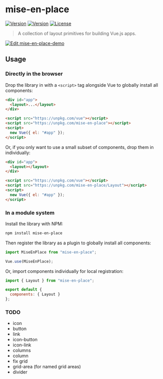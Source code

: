 # mise-en-place

<p align="center">
<!-- <a href="https://vuejs.org" target="_blank" rel="noopener noreferrer"><img width="100" src="https://vuejs.org/images/logo.png" alt="Vue logo"></a> -->
</p>

<p>
  <!-- <a href="https://circleci.com/gh/vuejs/vue/tree/dev"><img src="https://img.shields.io/circleci/project/github/vuejs/vue/dev.svg" alt="Build Status"></a> -->
  <a href="https://www.npmjs.com/package/vue"><img src="https://img.shields.io/npm/v/mise-en-place" alt="Version"></a>
  <a href="https://www.npmjs.com/package/vue"><img src="https://img.shields.io/bundlephobia/minzip/mise-en-place" alt="Version"></a>
  <a href="https://www.npmjs.com/package/vue"><img src="https://img.shields.io/npm/l/mise-en-place" alt="License"></a>
</p>

> A collection of layout primitives for building Vue.js apps.

[![Edit mise-en-place-demo](https://codesandbox.io/static/img/play-codesandbox.svg)](https://codesandbox.io/s/mise-en-place-demo-72l3z?fontsize=14&hidenavigation=1&theme=dark&view=preview)

## Usage

### Directly in the browser

Drop the library in with a `<script>` tag alongside Vue to globally install all components:

```html
<div id="app">
  <layout>...</layout>
</div>

<script src="https://unpkg.com/vue"></script>
<script src="https://unpkg.com/mise-en-place"></script>
<script>
  new Vue({ el: "#app" });
</script>
```

Or, if you only want to use a small subset of components, drop them in individually:

```html
<div id="app">
  <layout></layout>
</div>

<script src="https://unpkg.com/vue"></script>
<script src="https://unpkg.com/mise-en-place/Layout"></script>
<script>
  new Vue({ el: "#app" });
</script>
```

### In a module system

Install the library with NPM:

```bash
npm install mise-en-place
```

Then register the library as a plugin to globally install all components:

```js
import MiseEnPlace from "mise-en-place";

Vue.use(MiseEnPlace);
```

Or, import components individually for local registration:

```js
import { Layout } from "mise-en-place";

export default {
  components: { Layout }
};
```

### TODO

- icon
- button
- link
- icon-button
- icon-link
- columns
- column
- fix grid
- grid-area (for named grid areas)
- divider
